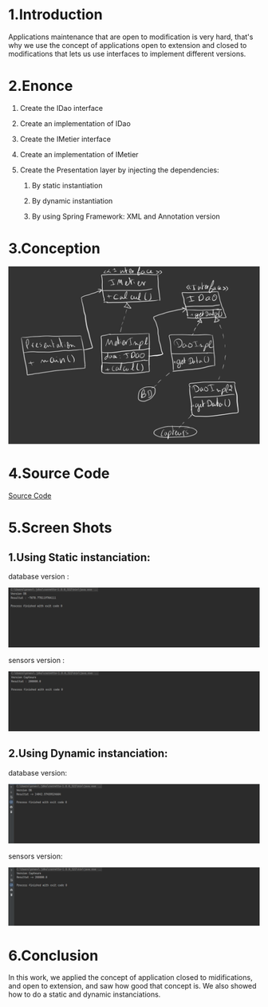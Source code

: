 # 1.Introduction

Applications maintenance that are open to modification is very hard, that's why we use the concept of applications open to extension and closed to modifications that lets us use interfaces to implement different versions.

# 2.Enonce

1. Create the IDao interface

2. Create an implementation of IDao

3. Create the IMetier interface

4. Create an implementation of IMetier

5. Create the Presentation layer by injecting the dependencies:
   
   1. By static instantiation
   
   2. By dynamic instantiation
   
   3. By using Spring Framework: XML and Annotation version

# 3.Conception

![Conception](images/Bloc-notes%20sans%20titre-25.jpg)

# 4.Source Code

[Source Code](https://github.com/SalahEddineGuenna/JEE/tree/main/EMSI_ioc)

# 5.Screen Shots

## 1.Using Static instanciation:

database version :

![DaoImpl](images/DaoImpl.png)

sensors version :

![DaoImpl2](images/DaoImpl2.png)

## 2.Using Dynamic instanciation:

database version:

![DynamicDaoImpl](images/DynamicImpl.png)

sensors version:

![DynamicDaoImpl2](images/DynamicImpl2.png)

# 6.Conclusion

In this work, we applied the concept of application closed to midifications, and open to extension, and saw how good that concept is. We also showed how to do a static and dynamic instanciations.

